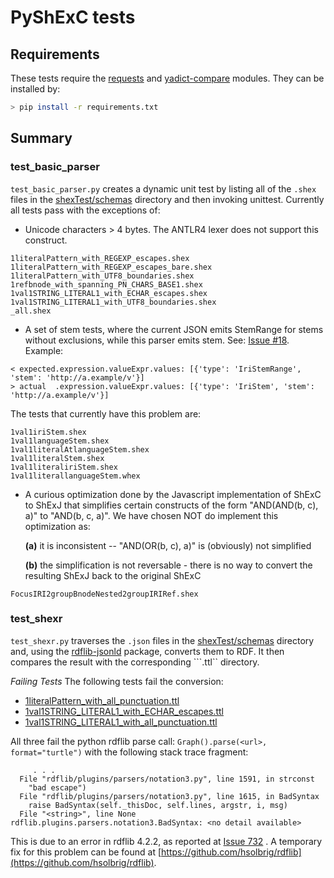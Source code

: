 # PyShExC tests

## Requirements
These tests require the [requests](http://docs.python-requests.org/en/master/) and [yadict-compare](https://github.com/hsolbrig/dict_compare) modules.  They can be installed by:
```bash
> pip install -r requirements.txt
```

## Summary

### test_basic_parser
```test_basic_parser.py``` creates a dynamic unit test by listing all of the ```.shex``` files in the [shexTest/schemas](https://github.com/shexSpec/shexTest/schemas) directory and then invoking unittest.  Currently all tests pass with the exceptions of:

* Unicode characters > 4 bytes.  The ANTLR4 lexer does not support this construct.
```text
1literalPattern_with_REGEXP_escapes.shex
1literalPattern_with_REGEXP_escapes_bare.shex
1literalPattern_with_UTF8_boundaries.shex
1refbnode_with_spanning_PN_CHARS_BASE1.shex
1val1STRING_LITERAL1_with_ECHAR_escapes.shex
1val1STRING_LITERAL1_with_UTF8_boundaries.shex
_all.shex
```

* A set of stem tests, where the current JSON emits StemRange for stems without exclusions, while this parser emits stem. See: [Issue #18](https://github.com/shexSpec/shexTest/issues/18). Example:
```text
< expected.expression.valueExpr.values: [{'type': 'IriStemRange', 'stem': 'http://a.example/v'}]
> actual  .expression.valueExpr.values: [{'type': 'IriStem', 'stem': 'http://a.example/v'}] 
```
The tests that currently have this problem are:
```text
1val1iriStem.shex
1val1languageStem.shex
1val1literalAtlanguageStem.shex
1val1literalStem.shex
1val1literaliriStem.shex
1val1literallanguageStem.whex
```

* A curious optimization done by the Javascript implementation of ShExC to ShExJ that simplifies certain constructs of the form "AND(AND(b, c), a)" to "AND(b, c, a)". We have chosen NOT do implement this optimization as:

    **(a)** it is inconsistent -- "AND(OR(b, c), a)" is (obviously) not simplified

    **(b)** the simplification is not reversable - there is no way to convert the resulting ShExJ back to the original ShExC

```text
FocusIRI2groupBnodeNested2groupIRIRef.shex
```

### test_shexr
```test_shexr.py``` traverses the ```.json``` files in the [shexTest/schemas](https://github.com/shexSpec/shexTest/schemas) directory and, using the [rdflib-jsonld](https://github.com/RDFLib/rdflib-jsonld) package, converts them to RDF.  It then compares the result with the corresponding ```.ttl`` directory.


_Failing Tests_
The following tests fail the conversion:

* [1literalPattern_with_all_punctuation.ttl](https://github.com/shexSpec/shexTest/blob/master/schemas/1literalPattern_wiht_all_punctuation.ttl)
* [1val1STRING_LITERAL1_with_ECHAR_escapes.ttl](https://github.com/shexSpec/shexTest/blob/master/schemas/1val1STRING_LITERAL1_with_ECHAR_escapes.ttl)
* [1val1STRING_LITERAL1_with_all_punctuation.ttl](https://github.com/shexSpec/shexTest/blob/master/schemas/1val1STRING_LITERAL1_with_all_punctuation.ttl)

All three fail the python rdflib parse call: ```Graph().parse(<url>, format="turtle")``` with the following stack trace fragment:
```
     . . .
  File "rdflib/plugins/parsers/notation3.py", line 1591, in strconst
    "bad escape")
  File "rdflib/plugins/parsers/notation3.py", line 1615, in BadSyntax
    raise BadSyntax(self._thisDoc, self.lines, argstr, i, msg)
  File "<string>", line None
rdflib.plugins.parsers.notation3.BadSyntax: <no detail available>
```

This is due to an error in rdflib 4.2.2, as reported at [Issue 732](https://github.com/RDFLib/rdflib/issues/732) . A temporary fix for this problem can be found at [https://github.com/hsolbrig/rdflib](https://github.com/hsolbrig/rdflib).

